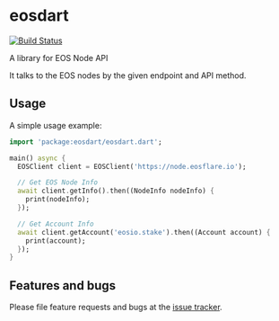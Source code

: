 # eosdart

[![Build Status](https://travis-ci.com/primes-network/eosdart.svg?branch=master)](https://travis-ci.com/primes-network/eosdart)

A library for EOS Node API

It talks to the EOS nodes by the given endpoint and API method.

## Usage

A simple usage example:

```dart
import 'package:eosdart/eosdart.dart';

main() async {
  EOSClient client = EOSClient('https://node.eosflare.io');

  // Get EOS Node Info
  await client.getInfo().then((NodeInfo nodeInfo) {
    print(nodeInfo);
  });

  // Get Account Info
  await client.getAccount('eosio.stake').then((Account account) {
    print(account);
  });
}
```

## Features and bugs

Please file feature requests and bugs at the [issue tracker][tracker].

[tracker]: https://github.com/primes-network/eosdart/issues
